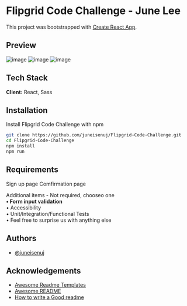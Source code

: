 # Flipgrid Code Challenge - June Lee

This project was bootstrapped with [Create React App](https://github.com/facebook/create-react-app).


## Preview

![image](https://imgur.com/0F98OLX.png)
![image](https://imgur.com/pHFYeIy.png)
![image](https://imgur.com/yYQlXCe.png)



## Tech Stack

**Client:** React, Sass


## Installation

Install Flipgrid Code Challenge with npm

```bash
git clone https://github.com/juneisenuj/Flipgrid-Code-Challenge.git
cd Flipgrid-Code-Challenge
npm install
npm run
```

## Requirements

Sign up page
Comfirmation page

Additional items - Not required, chooseo one  
**• Form input validation**  
• Accessibility  
• Unit/Integration/Functional Tests  
• Feel free to surprise us with anything else  


## Authors

- [@juneisenuj](https://github.com/juneisenuj)


## Acknowledgements

 - [Awesome Readme Templates](https://awesomeopensource.com/project/elangosundar/awesome-README-templates)
 - [Awesome README](https://github.com/matiassingers/awesome-readme)
 - [How to write a Good readme](https://bulldogjob.com/news/449-how-to-write-a-good-readme-for-your-github-project)
